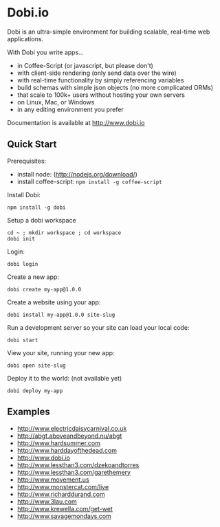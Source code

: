 # Dobi.io

Dobi is an ultra-simple environment for building scalable, real-time web
applications.

With Dobi you write apps...

* in Coffee-Script (or javascript, but please don't)
* with client-side rendering (only send data over the wire)
* with real-time functionality by simply referencing variables
* build schemas with simple json objects (no more complicated ORMs)
* that scale to 100k+ users without hosting your own servers
* on Linux, Mac, or Windows
* in any editing environment you prefer

Documentation is available at http://www.dobi.io

## Quick Start

Prerequisites:

- install node: (http://nodejs.org/download/)
- install coffee-script: `npm install -g coffee-script`

Install Dobi:

    npm install -g dobi

Setup a dobi workspace

    cd ~ ; mkdir workspace ; cd workspace
    dobi init

Login:

    dobi login

Create a new app:

    dobi create my-app@1.0.0

Create a website using your app:

    dobi install my-app@1.0.0 site-slug

Run a development server so your site can load your local code:

    dobi start

View your site, running your new app:

    dobi open site-slug

Deploy it to the world: (not available yet)

    dobi deploy my-app

## Examples

* http://www.electricdaisycarnival.co.uk
* http://abgt.aboveandbeyond.nu/abgt
* http://www.hardsummer.com
* http://www.harddayofthedead.com
* http://www.dobi.io
* http://www.lessthan3.com/dzekoandtorres
* http://www.lessthan3.com/garethemery
* http://www.movement.us
* http://www.monstercat.com/live
* http://www.richarddurand.com
* http://www.3lau.com
* http://www.krewella.com/get-wet
* http://www.savagemondays.com







